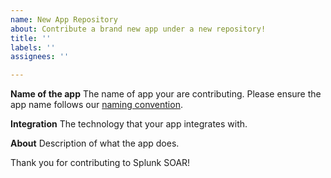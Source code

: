 ```yaml
---
name: New App Repository
about: Contribute a brand new app under a new repository!
title: ''
labels: ''
assignees: ''

---
```


**Name of the app**
The name of app your are contributing. Please ensure the app name
follows our [naming convention](https://github.com/splunk-soar-apps/.github/blob/next/.github/CONVENTIONS.md).

**Integration**
The technology that your app integrates with.

**About**
Description of what the app does.

Thank you for contributing to Splunk SOAR!
